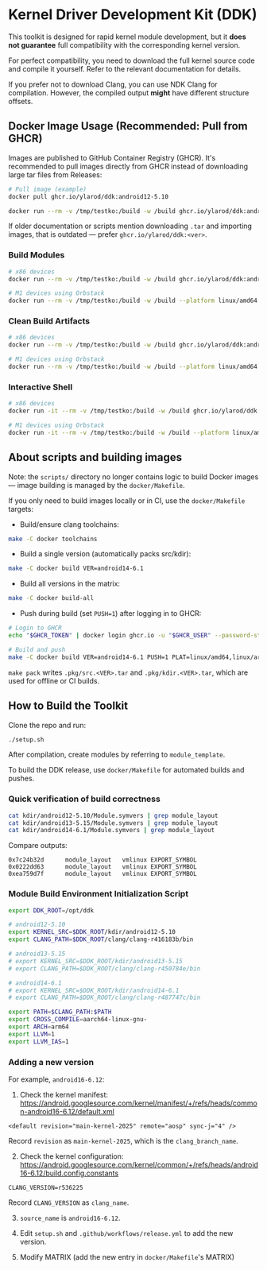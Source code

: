 # Kernel Driver Development Kit (DDK)

This toolkit is designed for rapid kernel module development, but it **does not guarantee** full compatibility with the corresponding kernel version.

For perfect compatibility, you need to download the full kernel source code and compile it yourself. Refer to the relevant documentation for details.

If you prefer not to download Clang, you can use NDK Clang for compilation. However, the compiled output **might** have different structure offsets.

## Docker Image Usage (Recommended: Pull from GHCR)

Images are published to GitHub Container Registry (GHCR). It's recommended to pull images directly from GHCR instead of downloading large tar files from Releases:

```bash
# Pull image (example)
docker pull ghcr.io/ylarod/ddk:android12-5.10

docker run --rm -v /tmp/testko:/build -w /build ghcr.io/ylarod/ddk:android12-5.10 make
```

If older documentation or scripts mention downloading `.tar` and importing images, that is outdated — prefer `ghcr.io/ylarod/ddk:<ver>`.

### Build Modules

```bash
# x86 devices
docker run --rm -v /tmp/testko:/build -w /build ghcr.io/ylarod/ddk:android12-5.10 make

# M1 devices using Orbstack
docker run --rm -v /tmp/testko:/build -w /build --platform linux/amd64 ghcr.io/ylarod/ddk:android12-5.10 make
```

### Clean Build Artifacts

```bash
# x86 devices
docker run --rm -v /tmp/testko:/build -w /build ghcr.io/ylarod/ddk:android12-5.10 make clean

# M1 devices using Orbstack
docker run --rm -v /tmp/testko:/build -w /build --platform linux/amd64 ghcr.io/ylarod/ddk:android12-5.10 make clean
```

### Interactive Shell

```bash
# x86 devices
docker run -it --rm -v /tmp/testko:/build -w /build ghcr.io/ylarod/ddk:android12-5.10

# M1 devices using Orbstack
docker run -it --rm -v /tmp/testko:/build -w /build --platform linux/amd64 ghcr.io/ylarod/ddk:android12-5.10
```

## About scripts and building images

Note: the `scripts/` directory no longer contains logic to build Docker images — image building is managed by the `docker/Makefile`.

If you only need to build images locally or in CI, use the `docker/Makefile` targets:

- Build/ensure clang toolchains:

```bash
make -C docker toolchains
```

- Build a single version (automatically packs src/kdir):

```bash
make -C docker build VER=android14-6.1
```

- Build all versions in the matrix:

```bash
make -C docker build-all
```

- Push during build (set `PUSH=1`) after logging in to GHCR:

```bash
# Login to GHCR
echo "$GHCR_TOKEN" | docker login ghcr.io -u "$GHCR_USER" --password-stdin

# Build and push
make -C docker build VER=android14-6.1 PUSH=1 PLAT=linux/amd64,linux/arm64
```

`make pack` writes `.pkg/src.<VER>.tar` and `.pkg/kdir.<VER>.tar`, which are used for offline or CI builds.

## How to Build the Toolkit

Clone the repo and run:

```sh
./setup.sh
```

After compilation, create modules by referring to `module_template`.

To build the DDK release, use `docker/Makefile` for automated builds and pushes.


### Quick verification of build correctness

```sh
cat kdir/android12-5.10/Module.symvers | grep module_layout
cat kdir/android13-5.15/Module.symvers | grep module_layout
cat kdir/android14-6.1/Module.symvers | grep module_layout
```

Compare outputs:

```
0x7c24b32d      module_layout   vmlinux EXPORT_SYMBOL
0x0222dd63      module_layout   vmlinux EXPORT_SYMBOL
0xea759d7f      module_layout   vmlinux EXPORT_SYMBOL
```

### Module Build Environment Initialization Script

```sh
export DDK_ROOT=/opt/ddk

# android12-5.10
export KERNEL_SRC=$DDK_ROOT/kdir/android12-5.10
export CLANG_PATH=$DDK_ROOT/clang/clang-r416183b/bin

# android13-5.15
# export KERNEL_SRC=$DDK_ROOT/kdir/android13-5.15
# export CLANG_PATH=$DDK_ROOT/clang/clang-r450784e/bin

# android14-6.1
# export KERNEL_SRC=$DDK_ROOT/kdir/android14-6.1
# export CLANG_PATH=$DDK_ROOT/clang/clang-r487747c/bin

export PATH=$CLANG_PATH:$PATH
export CROSS_COMPILE=aarch64-linux-gnu-
export ARCH=arm64
export LLVM=1
export LLVM_IAS=1
```

### Adding a new version

For example, `android16-6.12`:

1. Check the kernel manifest: <https://android.googlesource.com/kernel/manifest/+/refs/heads/common-android16-6.12/default.xml>

```
<default revision="main-kernel-2025" remote="aosp" sync-j="4" />
```

Record `revision` as `main-kernel-2025`, which is the `clang_branch_name`.

2. Check the kernel configuration: <https://android.googlesource.com/kernel/common/+/refs/heads/android16-6.12/build.config.constants>

```
CLANG_VERSION=r536225
```

Record `CLANG_VERSION` as `clang_name`.

3. `source_name` is `android16-6.12`.

4. Edit `setup.sh` and `.github/workflows/release.yml` to add the new version.

5. Modify MATRIX (add the new entry in `docker/Makefile`'s MATRIX)
